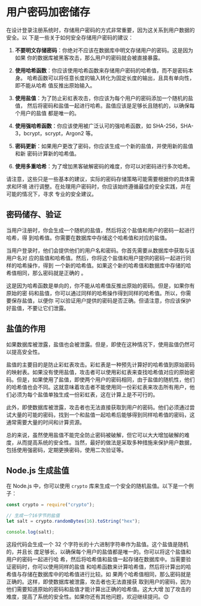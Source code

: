 # 用户密码加密储存

在设计登录注册系统时，存储用户密码的方式非常重要，因为这关系到用户数据的安全。以
下是一些关于如何安全存储用户密码的建议：

1. **不要明文存储密码**：你绝对不应该在数据库中明文存储用户的密码。这是因为如果
   你的数据库被黑客攻击，那么用户的密码就会被直接暴露。

2. **使用哈希函数**：你应该使用哈希函数来存储用户密码的哈希值，而不是密码本身。
   哈希函数可以将任意长度的输入转化为固定长度的输出，且具有单向性，即不能从哈希
   值反推出原始输入。

3. **使用盐值**：为了防止彩虹表攻击，你应该为每个用户的密码添加一个随机的盐值，
   然后将密码和盐值一起进行哈希。盐值应该是足够长且随机的，以确保每个用户的盐值
   都是唯一的。

4. **使用强哈希函数**：你应该使用被广泛认可的强哈希函数，如
   SHA-256，SHA-3，bcrypt，scrypt，Argon2 等。

5. **密码更新**：如果用户更改了密码，你应该生成一个新的盐值，并使用新的盐值和新
   密码计算新的哈希值。

6. **使用多重哈希**：为了增加黑客破解密码的难度，你可以对密码进行多次哈希。

请注意，这些只是一些基本的建议，实际的密码存储策略可能需要根据你的具体需求和环境
进行调整。在处理用户密码时，你应该始终遵循最佳的安全实践，并在可能的情况下，寻求
专业的安全建议。

## 密码储存、验证

当用户注册时，你会生成一个随机的盐值，然后将这个盐值和用户的密码一起进行哈希，得
到哈希值。你需要在数据库中存储这个哈希值和对应的盐值。

当用户登录时，他们会提供他们的用户名和密码。你首先需要从数据库中获取与该用户名对
应的盐值和哈希值。然后，你将这个盐值和用户提供的密码一起进行同样的哈希操作，得到
一个新的哈希值。如果这个新的哈希值和数据库中存储的哈希值相同，那么密码就是正确的
。

这是因为哈希函数是单向的，你不能从哈希值反推出原始的密码。但是，如果你有原始的密
码和盐值，你可以通过同样的哈希操作得到同样的哈希值。所以，你需要保存盐值，以便你
可以验证用户提供的密码是否正确。但请注意，你应该保护好盐值，不要让它们泄露。

## 盐值的作用

如果数据库被泄露，盐值也会被泄露。但是，即使在这种情况下，使用盐值仍然可以提高安全性。

盐值的主要目的是防止彩虹表攻击。彩虹表是一种预先计算好的哈希值到原始密码的映射表。如果没有使用盐值，攻击者可以使用彩虹表来查找哈希值对应的原始密码。但是，如果使用了盐值，即使两个用户的密码相同，由于盐值的随机性，他们的哈希值也会不同。这就意味着攻击者不能使用同一份彩虹表来攻击所有用户，他们必须为每个盐值单独生成一份彩虹表，这在计算上是不可行的。

此外，即使数据库被泄露，攻击者也无法直接获取到用户的密码。他们必须通过尝试大量的可能的密码，找到一个和盐值一起哈希后能够得到同样哈希值的密码，这通常需要大量的时间和计算资源。

总的来说，虽然使用盐值不能完全防止密码被破解，但它可以大大增加破解的难度，从而提高系统的安全性。当然，最好的做法是采取多种措施来保护用户数据，包括使用强密码，定期更换密码，使用二次验证等。

## Node.js 生成盐值

在 Node.js 中，你可以使用 `crypto` 库来生成一个安全的随机盐值。以下是一个例子：

```javascript
const crypto = require("crypto");

// 生成一个16字节的盐值
let salt = crypto.randomBytes(16).toString("hex");

console.log(salt);
```

这段代码会生成一个 32 个字符长的十六进制字符串作为盐值。这个盐值是随机的，并且长
度足够长，以确保每个用户的盐值都是唯一的。你可以将这个盐值和用户的密码一起进行哈
希，然后将哈希值和盐值一起存储在数据库中。当需要验证密码时，你可以使用同样的盐值
和哈希函数来计算哈希值，然后将计算出的哈希值与存储在数据库中的哈希值进行比较。如
果两个哈希值相同，那么密码就是正确的。这样，即使数据库被泄露，攻击者也无法直接获
取到用户的密码，因为他们需要知道原始的密码和盐值才能计算出正确的哈希值。这大大增
加了攻击的难度，提高了系统的安全性。如果你还有其他问题，欢迎继续提问。😊
